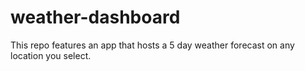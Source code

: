 # weather-dashboard
This repo features an app that hosts a 5 day weather forecast on any location you select.
